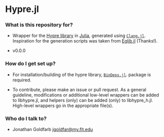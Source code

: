 Hypre.jl
=======
### What is this repository for? ###

* Wrapper for the [Hypre library](http://acts.nersc.gov/hypre/) in [Julia](http://julialang.org/), generated using [`Clang.jl`](https://github.com/ihnorton/Clang.jl). Inspiration for the generation scripts was taken from [Eglib.jl](https://github.com/ihnorton/Eglib.jl/blob/master/util/wrap.jl) (Thanks!).

* v0.0.0

### How do I get set up? ###

* For installation/building of the hypre library, [`BinDeps.jl`](https://github.com/JuliaLang/BinDeps.jl). package is required.

* To contribute, please make an issue or pull request. As a general guideline, modifications or additional low-level wrappers can be added to libhypre.jl, and helpers (only) can be added (only) to libhypre_h.jl. High-level wrappers go in the appropriate file(s).

### Who do I talk to? ###

* Jonathan Goldfarb <jgoldfar@my.fit.edu>
